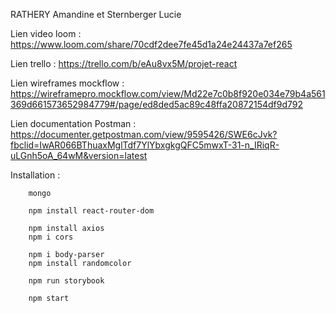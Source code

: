 RATHERY Amandine et Sternberger Lucie

Lien video loom : https://www.loom.com/share/70cdf2dee7fe45d1a24e24437a7ef265

Lien trello : https://trello.com/b/eAu8vx5M/projet-react

Lien wireframes mockflow : https://wireframepro.mockflow.com/view/Md22e7c0b8f920e034e79b4a561369d661573652984779#/page/ed8ded5ac89c48ffa20872154df9d792

Lien documentation Postman : https://documenter.getpostman.com/view/9595426/SWE6cJvk?fbclid=IwAR066BThuaxMglTdf7YlYbxgkgQFC5mwxT-31-n_IRiqR-uLGnh5oA_64wM&version=latest


Installation : 

        mongo 

        npm install react-router-dom

        npm install axios
        npm i cors

        npm i body-parser
        npm install randomcolor

        npm run storybook

        npm start
